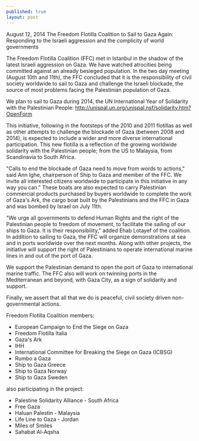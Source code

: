```yaml
---
published: true
layout: post
---
```


August 12, 2014
The Freedom Flotilla Coalition to Sail to Gaza Again:
Responding to the Israeli aggression and the  complicity of world governments
 
The Freedom Flotilla Coalition (FFC) met in Istanbul in the shadow of the latest Israeli aggression on Gaza. We have watched atrocities being committed against an already besieged population. In the two day meeting (August 10th and 11th), the FFC concluded that it is the responsibility of civil society worldwide to sail to Gaza and challenge the Israeli blockade, the source of most problems facing the Palestinian population of Gaza.

We plan to sail to Gaza during 2014, the UN International Year of Solidarity with the Palestinian People: http://unispal.un.org/unispal.nsf/solidarity.htm?OpenForm 

This initiative, following in the footsteps of the 2010 and 2011 flotillas as well as other attempts to challenge the blockade of Gaza (between 2008 and 2014), is expected to include a wider and more diverse international participation.  This new flotilla is a reflection of the growing worldwide solidarity with the Palestinian people; from the US to Malaysia, from Scandinavia to South Africa.

"Calls to end the blockade of Gaza need to move from words to actions," said Ann Ighe, chairperson of Ship to Gaza and member of the FFC. We invite all interested citizens worldwide to participate in this initiative in any way you can."
These boats are also expected to carry Palestinian commercial products purchased by buyers worldwide to complete the work of Gaza's Ark, the cargo boat built by the Palestinians and the FFC in Gaza and was bombed by Israel on July 11th.

"We urge all governments to defend Human Rights and the right of the Palestinian people to freedom of movement, to facilitate the sailing of our ships to Gaza. It is their responsibility," added Ehab Lotayef of the coalition. 
In addition to sailing to Gaza, the FFC will organize demonstrations at sea and in ports worldwide over the next months. Along with other projects, the initiative will support the right of Palestinians to operate international marine lines in and out of the port of Gaza.

We support the Palestinian demand to open the port of Gaza to international marine traffic. The FFC also will work on twinning ports in the Mediterranean and beyond, with Gaza City, as a sign of solidarity and support.

Finally, we assert that all that we do is peaceful, civil society driven non-governmental actions.

Freedom Flotilla Coalition members:

* European Campaign to End the Siege on Gaza
* Freedom Flotilla Italia
* Gaza's Ark
* IHH
* International Committee for Breaking the Siege on Gaza (ICBSG)
* Rumbo a Gaza
* Ship to Gaza Greece
* Ship to Gaza Norway
* Ship to Gaza Sweden

also participating in the project:

* Palestine Solidarity Alliance - South Africa
* Free Gaza
* Haluan Palestin - Malaysia
* Life Line to Gaza - Jordan
* Miles of Smiles
* Sahabat Al-Aqsha